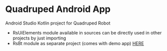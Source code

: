 # Quadruped Android App

Android Studio Kotlin project for Quadruped Robot
- RsUiElements module available in sources can be directly used in other projects by just importing
- RsBt module as separate project (comes with demo app) [HERE](https://codeberg.org/Rocket-Scientist/Android_Bluetooth_Library_-_RsBt)
